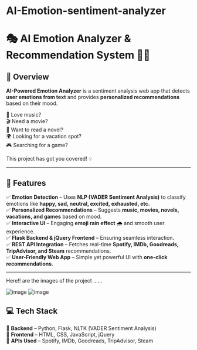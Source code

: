 # AI-Emotion-sentiment-analyzer

# 🎭 AI Emotion Analyzer & Recommendation System 🤖🎶


## 🌟 Overview  
**AI-Powered Emotion Analyzer** is a sentiment analysis web app that detects **user emotions from text** and provides **personalized recommendations** based on their mood.  

🎵 Love music?  
🎬 Need a movie?  
📖 Want to read a novel?  
🌍 Looking for a vacation spot?  
🎮 Searching for a game?  

This project has got you covered! 💡  

---

## 🚀 Features  
✅ **Emotion Detection** – Uses **NLP (VADER Sentiment Analysis)** to classify emotions like **happy, sad, neutral, excited, exhausted, etc.**  
✅ **Personalized Recommendations** – Suggests **music, movies, novels, vacations, and games** based on mood.  
✅ **Interactive UI** – Engaging **emoji rain effect** 🌧️ and smooth user experience.  
✅ **Flask Backend & jQuery Frontend** – Ensuring seamless interaction.  
✅ **REST API Integration** – Fetches real-time **Spotify, IMDb, Goodreads, TripAdvisor, and Steam** recommendations.  
✅ **User-Friendly Web App** – Simple yet powerful UI with **one-click recommendations**.  

---
Here!! are the images of the project ......

![image](https://github.com/user-attachments/assets/81933a23-f2db-405a-885c-c77dd0b4ce9e)
![image](https://github.com/user-attachments/assets/9a7e19f8-be71-42b5-b44e-8ffe42cc2b9d)



## 💻 Tech Stack  
🔹 **Backend** – Python, Flask, NLTK (VADER Sentiment Analysis)  
🔹 **Frontend** – HTML, CSS, JavaScript, jQuery  
🔹 **APIs Used** – Spotify, IMDb, Goodreads, TripAdvisor, Steam  

